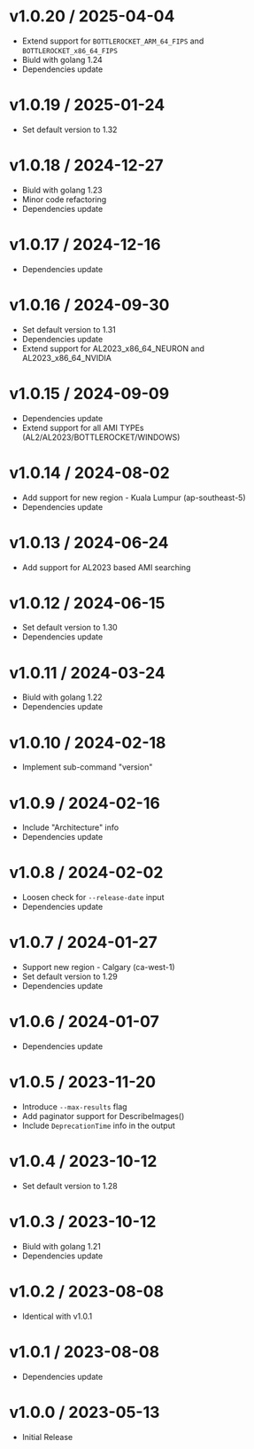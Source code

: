 <!-- markdownlint-disable -->

# v1.0.20 / 2025-04-04

* Extend support for `BOTTLEROCKET_ARM_64_FIPS` and `BOTTLEROCKET_x86_64_FIPS`
* Biuld with golang 1.24
* Dependencies update

# v1.0.19 / 2025-01-24

* Set default version to 1.32

# v1.0.18 / 2024-12-27

* Biuld with golang 1.23
* Minor code refactoring
* Dependencies update

# v1.0.17 / 2024-12-16

* Dependencies update

# v1.0.16 / 2024-09-30

* Set default version to 1.31
* Dependencies update
* Extend support for AL2023_x86_64_NEURON and AL2023_x86_64_NVIDIA

# v1.0.15 / 2024-09-09

* Dependencies update
* Extend support for all AMI TYPEs (AL2/AL2023/BOTTLEROCKET/WINDOWS)

# v1.0.14 / 2024-08-02

* Add support for new region - Kuala Lumpur (ap-southeast-5)
* Dependencies update

# v1.0.13 / 2024-06-24

* Add support for AL2023 based AMI searching

# v1.0.12 / 2024-06-15

* Set default version to 1.30
* Dependencies update

# v1.0.11 / 2024-03-24

* Biuld with golang 1.22
* Dependencies update

# v1.0.10 / 2024-02-18

* Implement sub-command "version"

# v1.0.9 / 2024-02-16

* Include "Architecture" info
* Dependencies update

# v1.0.8 / 2024-02-02

* Loosen check for `--release-date` input
* Dependencies update

# v1.0.7 / 2024-01-27

* Support new region - Calgary (ca-west-1)
* Set default version to 1.29
* Dependencies update

# v1.0.6 / 2024-01-07

* Dependencies update

# v1.0.5 / 2023-11-20

* Introduce `--max-results` flag
* Add paginator support for DescribeImages()
* Include `DeprecationTime` info in the output

# v1.0.4 / 2023-10-12

* Set default version to 1.28

# v1.0.3 / 2023-10-12

* Biuld with golang 1.21
* Dependencies update

# v1.0.2 / 2023-08-08

* Identical with v1.0.1

# v1.0.1 / 2023-08-08

* Dependencies update

# v1.0.0 / 2023-05-13

* Initial Release
